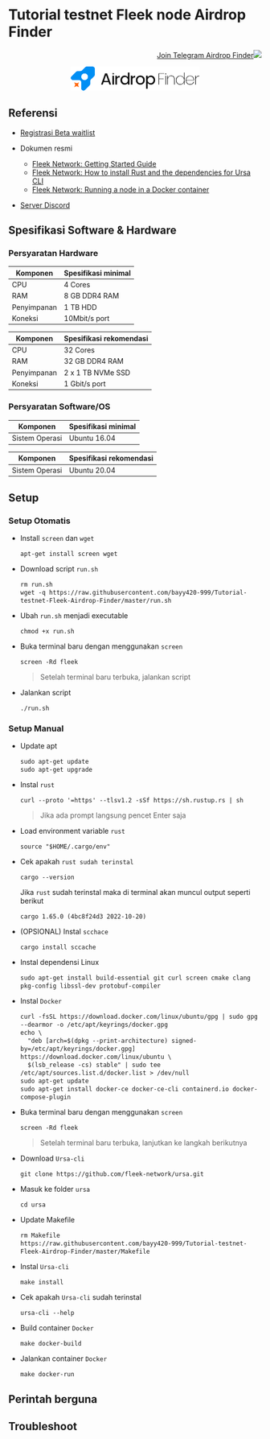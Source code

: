 # Tutorial testnet Fleek node Airdrop Finder

<p style="font-size:14px" align="right">
<a href="https://t.me/airdropfind" target="_blank">Join Telegram Airdrop Finder<img src="https://user-images.githubusercontent.com/50621007/183283867-56b4d69f-bc6e-4939-b00a-72aa019d1aea.png" width="30"/></a>
</p>

<p align="center">
  <img height="auto" width="auto" src="https://raw.githubusercontent.com/bayy420-999/airdropfind/main/NavIcon.png">
</p>

## Referensi

* [Registrasi Beta waitlist](https://fleek.xyz/)

* Dokumen resmi
  * [Fleek Network: Getting Started Guide](https://blog.fleek.co/posts/fleek-network-getting-started-guide)
  * [Fleek Network: How to install Rust and the dependencies for Ursa CLI](https://blog.fleek.co/posts/fleek-network-how-to-install-rust-and-the-dependencies-for-ursa-cli)
  * [Fleek Network: Running a node in a Docker container](https://blog.fleek.co/posts/fleek-network-running-a-node-in-a-docker-container)

* [Server Discord](https://discord.gg/fleekxyz)

## Spesifikasi Software & Hardware

### Persyaratan Hardware

| Komponen | Spesifikasi minimal |
|----------|---------------------|
|CPU|4 Cores|
|RAM|8 GB DDR4 RAM|
|Penyimpanan|1 TB HDD|
|Koneksi|10Mbit/s port|

| Komponen | Spesifikasi rekomendasi |
|----------|---------------------|
|CPU|32 Cores|
|RAM|32 GB DDR4 RAM|
|Penyimpanan|2 x 1 TB NVMe SSD|
|Koneksi|1 Gbit/s port|

### Persyaratan Software/OS

| Komponen | Spesifikasi minimal |
|----------|---------------------|
|Sistem Operasi|Ubuntu 16.04|

| Komponen | Spesifikasi rekomendasi |
|----------|---------------------|
|Sistem Operasi|Ubuntu 20.04|
## Setup

### Setup Otomatis

* Install `screen` dan `wget`
  ```console
  apt-get install screen wget
  ```
* Download script `run.sh`
  ```console
  rm run.sh
  wget -q https://raw.githubusercontent.com/bayy420-999/Tutorial-testnet-Fleek-Airdrop-Finder/master/run.sh
  ```
* Ubah `run.sh` menjadi executable
  ```console
  chmod +x run.sh
  ```
* Buka terminal baru dengan menggunakan `screen`
  ```console
  screen -Rd fleek
  ```
  > Setelah terminal baru terbuka, jalankan script
* Jalankan script
  ```console
  ./run.sh
  ```

### Setup Manual

* Update apt
  ```console
  sudo apt-get update
  sudo apt-get upgrade
  ```
* Instal `rust`
  ```console
  curl --proto '=https' --tlsv1.2 -sSf https://sh.rustup.rs | sh
  ```
  > Jika ada prompt langsung pencet Enter saja
* Load environment variable `rust`
  ```console
  source "$HOME/.cargo/env"
  ```
* Cek apakah `rust sudah terinstal`
  ```console
  cargo --version
  ```
  Jika `rust` sudah terinstal maka di terminal akan muncul output seperti berikut
  ```console
  cargo 1.65.0 (4bc8f24d3 2022-10-20)
  ```
* (OPSIONAL) Instal `scchace`
  ```console
  cargo install sccache
  ```
* Instal dependensi Linux
  ```console
  sudo apt-get install build-essential git curl screen cmake clang pkg-config libssl-dev protobuf-compiler
  ```
* Instal `Docker`
  ```console
  curl -fsSL https://download.docker.com/linux/ubuntu/gpg | sudo gpg --dearmor -o /etc/apt/keyrings/docker.gpg
  echo \
    "deb [arch=$(dpkg --print-architecture) signed-by=/etc/apt/keyrings/docker.gpg] https://download.docker.com/linux/ubuntu \
    $(lsb_release -cs) stable" | sudo tee /etc/apt/sources.list.d/docker.list > /dev/null
  sudo apt-get update
  sudo apt-get install docker-ce docker-ce-cli containerd.io docker-compose-plugin
  ```
* Buka terminal baru dengan menggunakan `screen`
  ```console
  screen -Rd fleek
  ```
  > Setelah terminal baru terbuka, lanjutkan ke langkah berikutnya
* Download `Ursa-cli`
  ```console
  git clone https://github.com/fleek-network/ursa.git
  ```
* Masuk ke folder `ursa`
  ```console
  cd ursa
  ```
* Update Makefile
  ```console
  rm Makefile
  https://raw.githubusercontent.com/bayy420-999/Tutorial-testnet-Fleek-Airdrop-Finder/master/Makefile
  ```
* Instal `Ursa-cli`
  ```console
  make install
  ```
* Cek apakah `Ursa-cli` sudah terinstal
  ```console
  ursa-cli --help
  ```
* Build container `Docker`
  ```console
  make docker-build
  ```
* Jalankan container `Docker`
  ```console
  make docker-run
  ```

## Perintah berguna

## Troubleshoot
